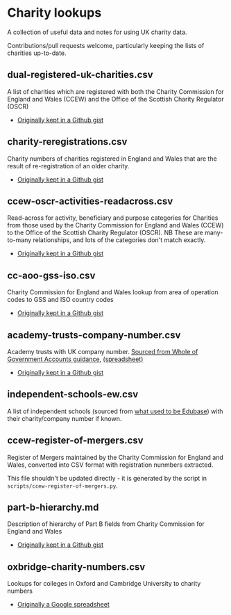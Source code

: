 # Charity lookups

A collection of useful data and notes for using UK charity data.

Contributions/pull requests welcome, particularly keeping the lists of charities up-to-date.

## dual-registered-uk-charities.csv

A list of charities which are registered with both the Charity Commission for England and Wales (CCEW) and the Office of the Scottish Charity Regulator (OSCR)

- [Originally kept in a Github gist](https://gist.github.com/drkane/22d62e07346084fafdcc7d9f5e1cd661)

## charity-reregistrations.csv

Charity numbers of charities registered in England and Wales that are the result of re-registration of an older charity.

- [Originally kept in a Github gist](https://gist.github.com/drkane/3c0bf4f61cb12c1ce71fd6441534e087)

## ccew-oscr-activities-readacross.csv

Read-across for activity, beneficiary and purpose categories for Charities from those used by the Charity Commission for England and Wales (CCEW) to the Office of the Scottish Charity Regulator (OSCR). NB These are many-to-many relationships, and lots of the categories don't match exactly. 

- [Originally kept in a Github gist](https://gist.github.com/drkane/1cc51bd96b64fe813f6f556558f8da62)

## cc-aoo-gss-iso.csv

Charity Commission for England and Wales lookup from area of operation codes to GSS and ISO country codes 

- [Originally kept in a Github gist](https://gist.github.com/drkane/8973fd75009f502f28aacfdc396b40d2)

## academy-trusts-company-number.csv

Academy trusts with UK company number. [Sourced from Whole of Government Accounts guidance](https://www.gov.uk/government/publications/whole-of-government-accounts-2016-to-2017-guidance-for-preparers), [(spreadsheet)](https://www.gov.uk/government/uploads/system/uploads/attachment_data/file/623035/2016-17_WGA_CPID_List.xlsx)

- [Originally kept in a Github gist](https://gist.github.com/drkane/1cc51bd96b64fe813f6f556558f8da62)

## independent-schools-ew.csv

A list of independent schools (sourced from [what used to be Edubase](https://get-information-schools.service.gov.uk/Downloads)) with their charity/company number if known.

## ccew-register-of-mergers.csv

Register of Mergers maintained by the Charity Commission for England and Wales, converted into CSV format with
registration nunmbers extracted. 

This file shouldn't be updated directly - it is generated by the script in `scripts/ccew-register-of-mergers.py`.

## part-b-hierarchy.md

Description of hierarchy of Part B fields from Charity Commission for England and Wales

- [Originally kept in a Github gist](https://gist.github.com/drkane/bae3fc8413e0075c7b7a496bb27ac3ee)

## oxbridge-charity-numbers.csv

Lookups for colleges in Oxford and Cambridge University to charity numbers

- [Originally a Google spreadsheet](https://docs.google.com/spreadsheets/d/1PffGSBy7C-79RCdGEIV-Ox6rDVs4oGAvcobVblQjiXY/edit#gid=0)
